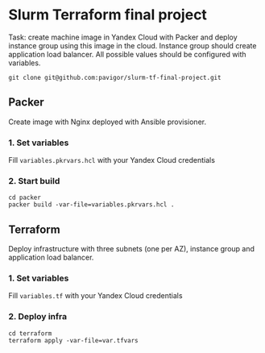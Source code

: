 # Slurm Terraform final project

Task: create machine image in Yandex Cloud with Packer and deploy instance group using this image in the cloud. Instance group should create application load balancer. All possible values should be configured with variables. 

```
git clone git@github.com:pavigor/slurm-tf-final-project.git
```

## Packer
Create image with Nginx deployed with Ansible provisioner.

### 1. Set variables
Fill `variables.pkrvars.hcl` with your Yandex Cloud credentials

### 2. Start build
```
cd packer
packer build -var-file=variables.pkrvars.hcl .
```

## Terraform
Deploy infrastructure with three subnets (one per AZ), instance group and application load balancer.

### 1. Set variables
Fill `variables.tf` with your Yandex Cloud credentials

### 2. Deploy infra
```
cd terraform
terraform apply -var-file=var.tfvars
```
